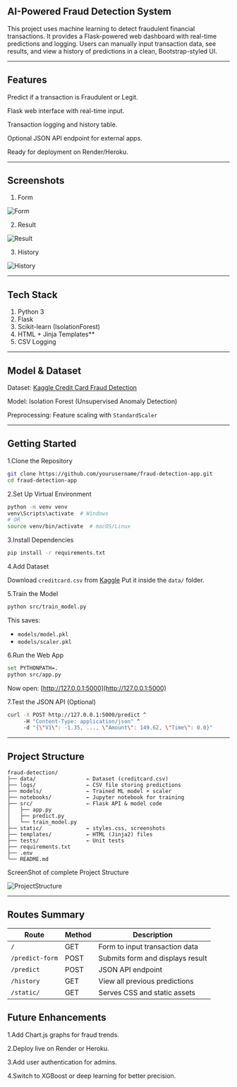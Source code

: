 ## AI-Powered Fraud Detection System

This project uses machine learning to detect fraudulent financial transactions. It provides a Flask-powered web dashboard with real-time predictions and logging. Users can manually input transaction data, see results, and view a history of predictions in a clean, Bootstrap-styled UI.

---

## Features

Predict if a transaction is Fraudulent or Legit.

Flask web interface with real-time input.

Transaction logging and history table.

Optional JSON API endpoint for external apps.

Ready for deployment on Render/Heroku.

---

## Screenshots
1. Form

![Form](static/Form.png)

2. Result

![Result](static/Result.png)  

3. History

![History](static/History.png)

---

## Tech Stack

1. Python 3
2. Flask
3. Scikit-learn (IsolationForest)
4. HTML + Jinja Templates**
5. CSV Logging

---

## Model & Dataset

Dataset: [Kaggle Credit Card Fraud Detection](https://www.kaggle.com/datasets/mlg-ulb/creditcardfraud)

Model: Isolation Forest (Unsupervised Anomaly Detection)

Preprocessing: Feature scaling with `StandardScaler`

---

## Getting Started

1.Clone the Repository

```bash
git clone https://github.com/yourusername/fraud-detection-app.git
cd fraud-detection-app
```
2.Set Up Virtual Environment

```bash
python -m venv venv
venv\Scripts\activate  # Windows
# OR
source venv/bin/activate  # macOS/Linux
```
3.Install Dependencies

```bash
pip install -r requirements.txt
```
4.Add Dataset

Download `creditcard.csv` from [Kaggle](https://www.kaggle.com/datasets/mlg-ulb/creditcardfraud)
Put it inside the `data/` folder.

5.Train the Model

```bash
python src/train_model.py
```
This saves:

* `models/model.pkl`
* `models/scaler.pkl`

6.Run the Web App

```bash
set PYTHONPATH=.
python src/app.py
```

Now open: [http://127.0.0.1:5000](http://127.0.0.1:5000)

7.Test the JSON API (Optional)

```bash
curl -X POST http://127.0.0.1:5000/predict ^
     -H "Content-Type: application/json" ^
     -d "{\"V1\": -1.35, ..., \"Amount\": 149.62, \"Time\": 0.0}"
```
---

## Project Structure

```
fraud-detection/
├── data/                ← Dataset (creditcard.csv)
├── logs/                ← CSV file storing predictions
├── models/              ← Trained ML model + scaler
├── notebooks/           ← Jupyter notebook for training
├── src/                 ← Flask API & model code
│   ├── app.py
│   ├── predict.py
│   └── train_model.py
├── static/              ← styles.css, screenshots
├── templates/           ← HTML (Jinja2) files
├── tests/               ← Unit tests
├── requirements.txt
├── .env
└── README.md
```
ScreenShot of complete Project Structure

![ProjectStructure](static/ProjectStructure.png)  

---

## Routes Summary

| Route         | Method | Description                        |
|---------------|--------|------------------------------------|
| `/`           | GET    | Form to input transaction data     |
| `/predict-form` | POST   | Submits form and displays result  |
| `/predict`    | POST   | JSON API endpoint                  |
| `/history`    | GET    | View all previous predictions      |
| `/static/`    | GET    | Serves CSS and static assets       |

## Future Enhancements

1.Add Chart.js graphs for fraud trends.

2.Deploy live on Render or Heroku.

3.Add user authentication for admins.

4.Switch to XGBoost or deep learning for better precision.

